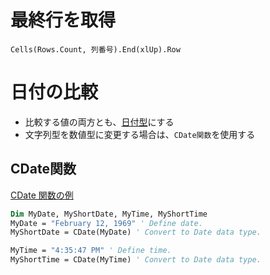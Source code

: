 # 最終行を取得
`Cells(Rows.Count, 列番号).End(xlUp).Row`

# 日付の比較
- 比較する値の両方とも、<u>日付型</u>にする
- 文字列型を数値型に変更する場合は、`CDate関数`を使用する

## CDate関数
[CDate 関数の例](https://docs.microsoft.com/ja-jp/office/vba/language/concepts/getting-started/type-conversion-functions#cdate-function-example)

```vb
Dim MyDate, MyShortDate, MyTime, MyShortTime
MyDate = "February 12, 1969" ' Define date.
MyShortDate = CDate(MyDate) ' Convert to Date data type.

MyTime = "4:35:47 PM" ' Define time.
MyShortTime = CDate(MyTime) ' Convert to Date data type.

```